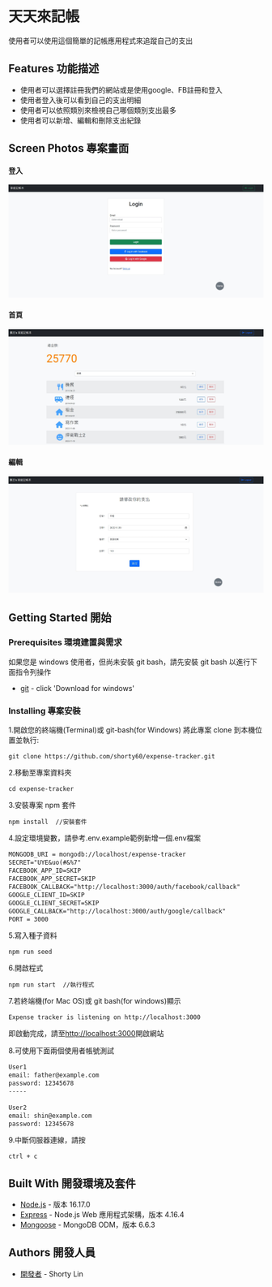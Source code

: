 # 天天來記帳

使用者可以使用這個簡單的記帳應用程式來追蹤自己的支出

## Features 功能描述

- 使用者可以選擇註冊我們的網站或是使用google、FB註冊和登入
- 使用者登入後可以看到自己的支出明細
- 使用者可以依照類別來檢視自己哪個類別支出最多
- 使用者可以新增、編輯和刪除支出紀錄



## Screen Photos 專案畫面

#### 登入

![登入](https://github.com/shorty60/expense-tracker/blob/main/public/images/login.jpg)

#### 首頁

![首頁](https://github.com/shorty60/expense-tracker/blob/main/public/images/index.jpg)

#### 編輯

![詳細資料](https://github.com/shorty60/expense-tracker/blob/main/public/images/edit.jpg)

## Getting Started 開始

### Prerequisites 環境建置與需求

如果您是 windows 使用者，但尚未安裝 git bash，請先安裝 git bash 以進行下面指令列操作

- [git](https://git-scm.com/) - click 'Download for windows'

### Installing 專案安裝

1.開啟您的終端機(Terminal)或 git-bash(for Windows) 將此專案 clone 到本機位置並執行:

```
git clone https://github.com/shorty60/expense-tracker.git
```

2.移動至專案資料夾

```
cd expense-tracker 
```

3.安裝專案 npm 套件

```
npm install  //安裝套件
```

4.設定環境變數，請參考.env.example範例新增一個.env檔案

```
MONGODB_URI = mongodb://localhost/expense-tracker
SECRET="UYE&uo(#&%7"
FACEBOOK_APP_ID=SKIP
FACEBOOK_APP_SECRET=SKIP
FACEBOOK_CALLBACK="http://localhost:3000/auth/facebook/callback"
GOOGLE_CLIENT_ID=SKIP
GOOGLE_CLIENT_SECRET=SKIP
GOOGLE_CALLBACK="http://localhost:3000/auth/google/callback"
PORT = 3000

```

5.寫入種子資料

```
npm run seed
```

6.開啟程式

```
npm run start  //執行程式
```

7.若終端機(for Mac OS)或 git bash(for windows)顯示

```
Expense tracker is listening on http://localhost:3000
```

即啟動完成，請至[http://localhost:3000](http://localhost:3000)開啟網站

8.可使用下面兩個使用者帳號測試

```
User1
email: father@example.com
password: 12345678
-----

User2
email: shin@example.com
password: 12345678

```

9.中斷伺服器連線，請按

```
ctrl + c
```

## Built With 開發環境及套件

- [Node.js](https://nodejs.org/zh-tw/download/) - 版本 16.17.0
- [Express](https://www.npmjs.com/package/express) - Node.js Web 應用程式架構，版本 4.16.4
- [Mongoose](https://mongoosejs.com/) - MongoDB ODM，版本 6.6.3

## Authors 開發人員

- [開發者](https://github.com/shorty60) - Shorty Lin
